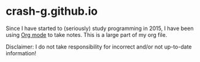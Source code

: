 # crash-g.github.io

Since I have started to (seriously) study programming in 2015, I have been using [Org mode](http://orgmode.org/) to take notes. This is a large part of my org file.

Disclaimer: I do not take responsibility for incorrect and/or not up-to-date information!
